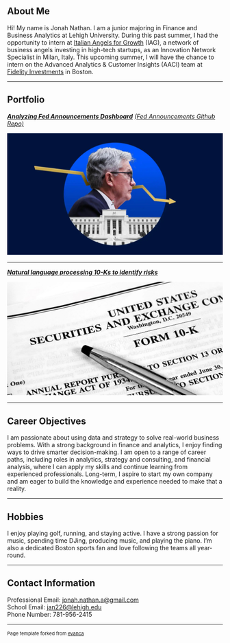 ## About Me

Hi! My name is Jonah Nathan. I am a junior majoring in Finance and Business Analytics at Lehigh University. During this past summer, I had the opportunity to intern at [Italian Angels for Growth](https://www.italianangels.net/en/) (IAG), a network of business angels investing in high-tech startups, as an Innovation Network Specialist in Milan, Italy. This upcoming summer, I will have the chance to intern on the Advanced Analytics & Customer Insights (AACI) team at [Fidelity Investments](https://www.fidelity.com/) in Boston.

---

## Portfolio

<!-- You can link to other websites, PDFs in this repo, and other pages in this repo -->

_**[Analyzing Fed Announcements Dashboard](https://fedannouncements.streamlit.app/)**_
_[(Fed Announcements Github Repo)](https://github.com/jonahnathan0/Fed_Announcements)_

<img src="images/Banking-December-FOMC-announcement-live-blog.jpg?raw=true"/>

---

_**[Natural language processing 10-Ks to identify risks](midterm_summary)**_

<img src="images/Form-10-K.jpg?raw=true"/>

---

## Career Objectives

I am passionate about using data and strategy to solve real-world business problems. With a strong background in finance and analytics, I enjoy finding ways to drive smarter decision-making. I am open to a range of career paths, including roles in analytics, strategy and consulting, and financial analysis, where I can apply my skills and continue learning from experienced professionals. Long-term, I aspire to start my own company and am eager to build the knowledge and experience needed to make that a reality.

---

## Hobbies

I enjoy playing golf, running, and staying active. I have a strong passion for music, spending time DJing, producing music, and playing the piano. I’m also a dedicated Boston sports fan and love following the teams all year-round.

---

## Contact Information
Professional Email: [jonah.nathan.a@gmail.com](mailto:jonah.nathan.a@gmail.com)
<br>
School Email: [jan226@lehigh.edu](mailto:jan226@lehigh.edu)
<br>
Phone Number: 781-956-2415

---
<p style="font-size:11px">Page template forked from <a href="https://github.com/evanca/quick-portfolio">evanca</a></p>
<!-- Remove above link if you don't want to attibute -->
